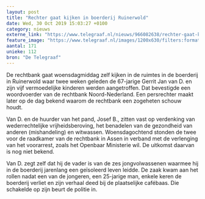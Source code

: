 ```yaml
---
layout: post
title: "Rechter gaat kijken in boerderij Ruinerwold"
date: Wed, 30 Oct 2019 15:03:27 +0100
category: nieuws
externe_link: "https://www.telegraaf.nl/nieuws/966082638/rechter-gaat-kijken-in-boerderij-ruinerwold"
feature_image: "https://www.telegraaf.nl/images/1200x630/filters:format(jpeg):quality(80)/cdn-kiosk-api.telegraaf.nl/4856bba0-fb1e-11e9-9a32-0218eaf05005.jpg"
aantal: 171
unieke: 112
bron: "De Telegraaf"
---
```


<p class="intro">De rechtbank gaat woensdagmiddag zelf kijken in de ruimtes in de boerderij in Ruinerwold waar twee weken geleden de 67-jarige Gerrit Jan van D. en zijn vijf vermoedelijke kinderen werden aangetroffen. Dat bevestigde een woordvoerder van de rechtbank Noord-Nederland. Een persrechter maakt later op de dag bekend waarom de rechtbank een zogeheten schouw houdt.</p> <p>Van D. en de huurder van het pand, Josef B., zitten vast op verdenking van wederrechtelijke vrijheidsberoving, het benadelen van de gezondheid van anderen (mishandeling) en witwassen. Woensdagochtend stonden de twee voor de raadkamer van de rechtbank in Assen in verband met de verlenging van het voorarrest, zoals het Openbaar Ministerie wil. De uitkomst daarvan is nog niet bekend.</p><p>Van D. zegt zelf dat hij de vader is van de zes jongvolwassenen waarmee hij in de boerderij jarenlang een geïsoleerd leven leidde. De zaak kwam aan het rollen nadat een van de jongeren, een 25-jarige man, enkele keren de boerderij verliet en zijn verhaal deed bij de plaatselijke cafébaas. Die schakelde op zijn beurt de politie in.</p>
